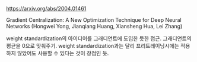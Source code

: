 https://arxiv.org/abs/2004.01461

Gradient Centralization: A New Optimization Technique for Deep Neural Networks (Hongwei Yong, Jianqiang Huang, Xiansheng Hua, Lei Zhang)

weight standardization의 아이디어를 그래디언트에 도입한 듯한 접근. 그래디언트의 평균을 0으로 맞춰주기. weight standardization과는 달리 프리트레이닝시에는 적용하지 않았어도 사용할 수 있다는 것이 장점인 듯.
